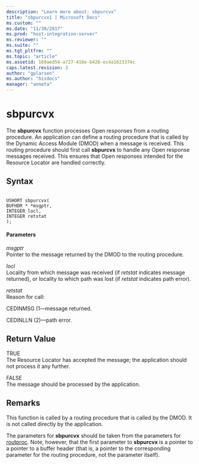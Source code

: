 ```yaml
---
description: "Learn more about: sbpurcvx"
title: "sbpurcvx1 | Microsoft Docs"
ms.custom: ""
ms.date: "11/30/2017"
ms.prod: "host-integration-server"
ms.reviewer: ""
ms.suite: ""
ms.tgt_pltfrm: ""
ms.topic: "article"
ms.assetid: 169aed54-a727-416e-b426-ec4a1623374c
caps.latest.revision: 3
author: "gplarsen"
ms.author: "hisdocs"
manager: "anneta"
---
```

# sbpurcvx
The **sbpurcvx** function processes Open responses from a routing procedure. An application can define a routing procedure that is called by the Dynamic Access Module (DMOD) when a message is received. This routing procedure should first call **sbpurcvx** to handle any Open response messages received. This ensures that Open responses intended for the Resource Locator are handled correctly.  
  
## Syntax  
  
```  
  
USHORT sbpurcvx(   
BUFHDR * *msgptr,   
INTEGER locl,   
INTEGER retstat  
);  
```  
  
#### Parameters  
 *msgptr*  
 Pointer to the message returned by the DMOD to the routing procedure.  
  
 *locl*  
 Locality from which message was received (if *retstat* indicates message returned), or locality to which path was lost (if *retstat* indicates path error).  
  
 *retstat*  
 Reason for call:  
  
 CEDINMSG (1—message returned.  
  
 CEDINLLN (2)—path error.  
  
## Return Value  
 TRUE  
 The Resource Locator has accepted the message; the application should not process it any further.  
  
 FALSE  
 The message should be processed by the application.  
  
## Remarks  
 This function is called by a routing procedure that is called by the DMOD. It is not called directly by the application.  
  
 The parameters for **sbpurcvx** should be taken from the parameters for [routproc](../core/routproc2.md). Note, however, that the first parameter to **sbpurcvx** is a pointer to a pointer to a buffer header (that is, a pointer to the corresponding parameter for the routing procedure, not the parameter itself).
